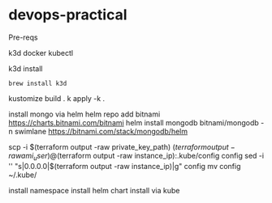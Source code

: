 # devops-practical

Pre-reqs

k3d
docker
kubectl

k3d install

```
brew install k3d
```

kustomize build .
k apply -k .

install mongo via helm
helm repo add bitnami https://charts.bitnami.com/bitnami
helm install mongodb bitnami/mongodb -n swimlane
https://bitnami.com/stack/mongodb/helm

scp -i $(terraform output -raw private_key_path) $(terraform output -raw ami_user)@$(terraform output -raw instance_ip):.kube/config config
sed -i '' "s|0.0.0.0|$(terraform output -raw instance_ip)|g" config
mv config ~/.kube/

install namespace
install helm chart
install via kube